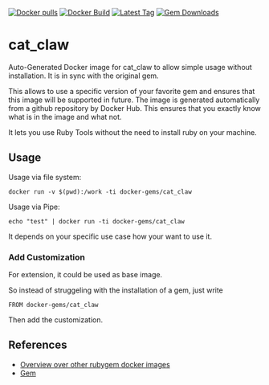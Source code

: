 [![Docker pulls](https://img.shields.io/docker/pulls/rubygem/cat_claw.svg)](https://hub.docker.com/r/rubygem/cat_claw/)
[![Docker Build](https://img.shields.io/docker/automated/rubygem/cat_claw.svg)](https://hub.docker.com/r/rubygem/cat_claw/)
[![Latest Tag](https://img.shields.io/github/tag/docker-rubygem/cat_claw.svg)](https://hub.docker.com/r/rubygem/cat_claw/)
[![Gem Downloads](https://img.shields.io/gem/dt/cat_claw.svg)](https://rubygems.org/gems/cat_claw/)
# cat_claw

Auto-Generated Docker image for cat_claw to allow simple usage without installation.
It is in sync with the original gem.

This allows to use a specific version of your favorite gem and ensures that this image will be supported in future.
The image is generated automatically from a github repository by Docker Hub.
This ensures that you exactly know what is in the image and what not.

It lets you use Ruby Tools without the need to install ruby on your machine.

## Usage

Usage via file system:

`docker run -v $(pwd):/work -ti docker-gems/cat_claw`

Usage via Pipe:

`echo "test" | docker run -ti docker-gems/cat_claw`

It depends on your specific use case how your want to use it.

### Add Customization

For extension, it could be used as base image.

So instead of struggeling with the installation of a gem, just write

`FROM docker-gems/cat_claw`

Then add the customization.

## References

 - [Overview over other rubygem docker images](https://github.com/thinkbot/docker-rubygem)
 - [Gem](https://rubygems.org/gems/cat_claw/)
